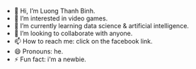- 👋 Hi, I’m Luong Thanh Binh.
- 👀 I’m interested in video games.
- 🌱 I’m currently learning data science & artificial intelligence.
- 💞️ I’m looking to collaborate with anyone.
- 📫 How to reach me: click on the facebook link.
- 😄 Pronouns: he.
- ⚡ Fun fact: i'm a newbie.

<!---
b1nhluong/b1nhluong is a ✨ special ✨ repository because its `README.md` (this file) appears on your GitHub profile.
You can click the Preview link to take a look at your changes.
--->
